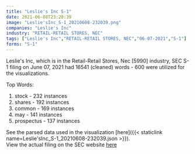 ```yaml
---
title: "Leslie's Inc S-1"
date: 2021-06-08T23:20:39
image: "Leslie'sInc_S-1_20210608-232039.png"
companies: "Leslie's Inc"
industry: "RETAIL-RETAIL STORES, NEC"
tags: ["Leslie's Inc","RETAIL-RETAIL STORES, NEC","06-07-2021","S-1"]
forms: "S-1"
---
```

Leslie's Inc, which is in the Retail-Retail Stores, Nec [5990] industry, SEC S-1 filing on June 07, 2021 had 16541 (cleaned) words - 600 were utilized for the visualizations.

Top Words:
1. stock - 232 instances
2. shares - 192 instances
3. common - 169 instances
4. may - 141 instances
5. prospectus - 137 instances


See the parsed data used in the visualization [here]({{< staticlink name=Leslie'sInc_S-1_20210608-232039.json >}}).  
View the actual filing on the SEC website [here](https://www.sec.gov/Archives/edgar/data/1821806/0001193125-21-184264.txt)